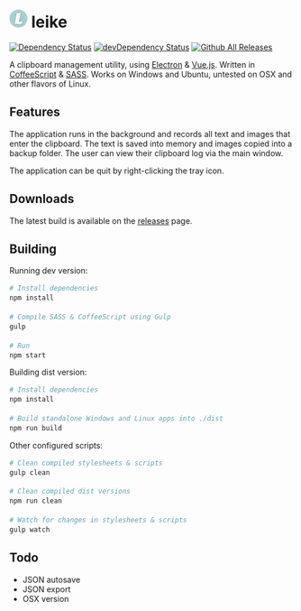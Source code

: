 # ![leike](https://raw.githubusercontent.com/Nanofus/leike/master/app/img/icon-32px.png "leike") leike
[![Dependency Status](https://david-dm.org/Nanofus/leike.svg)](https://david-dm.org/Nanofus/leike) [![devDependency Status](https://david-dm.org/Nanofus/leike/dev-status.svg)](https://david-dm.org/Nanofus/leike#info=devDependencies)
[![Github All Releases](https://img.shields.io/github/downloads/Nanofus/leike/total.svg)]()

A clipboard management utility, using [Electron](https://github.com/atom/electron) & [Vue.js](https://github.com/vuejs/vue). Written in [CoffeeScript](https://github.com/jashkenas/coffeescript) & [SASS](https://github.com/sass/sass). Works on Windows and Ubuntu, untested on OSX and other flavors of Linux.

## Features

The application runs in the background and records all text and images that enter the clipboard. The text is saved into memory and images copied into a backup folder. The user can view their clipboard log via the main window.

The application can be quit by right-clicking the tray icon.

## Downloads

The latest build is available on the [releases](https://github.com/Nanofus/leike/releases/latest) page.

## Building

Running dev version:

```sh
# Install dependencies
npm install

# Compile SASS & CoffeeScript using Gulp
gulp

# Run
npm start
```

Building dist version:

```sh
# Install dependencies
npm install

# Build standalone Windows and Linux apps into ./dist
npm run build
```

Other configured scripts:

```sh
# Clean compiled stylesheets & scripts
gulp clean

# Clean compiled dist versions
npm run clean

# Watch for changes in stylesheets & scripts
gulp watch
```

## Todo

* JSON autosave
* JSON export
* OSX version
